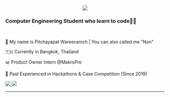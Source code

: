 <h1 align="center">
    <img src="https://readme-typing-svg.herokuapp.com/?font=Righteous&size=35&center=true&vCenter=true&width=500&height=70&duration=4000&lines=Greeting!,+I'm+Pitchayapat;" />
</h1>

<h3 align="left">Computer Engineering Student who learn to code👨‍💻</h3>

<br/>

<div align="left">
    
👋 My name is Pitchayapat Wareevanich | You can also called me "Non"

🇹🇭 Currently in Bangkok, Thailand

📊 Product Owner Intern @MakroPro

💼 Past Experienced in Hackathons & Case Competition (Since 2019)

 </div>

<div align="left"> 
  <a href="mailto:pitchayapat.waree@gmail.com">
    <img src="https://img.shields.io/badge/Gmail-333333?style=for-the-badge&logo=gmail&logoColor=red" />
  </a>
  <a href="www.linkedin.com/in/pitchayapat-wareevanich">
    <img src="https://img.shields.io/badge/LinkedIn-0077B5?style=for-the-badge&logo=linkedin&logoColor=white" />
  </a>
</div>

 <hr/>
